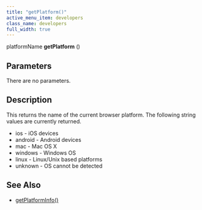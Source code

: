 ```yaml
---
title: "getPlatform()"
active_menu_item: developers
class_name: developers
full_width: true
---
```



platformName **getPlatform** ()

## Parameters
There are no parameters.


## Description
This returns the name of the current browser platform. The following string values are currently returned.

- ios - iOS devices
- android - Android devices
- mac - Mac OS X
- windows - Windows OS
- linux - Linux/Unix based platforms
- unknown - OS cannot be detected
     
   

## See Also

 - [getPlatformInfo()](/developers/documentation/scripting-apis/client-api/app-functions/getplatforminfo)

